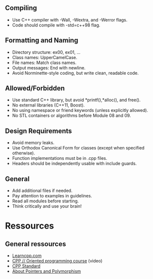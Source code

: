 ## Compiling

- Use C++ compiler with -Wall, -Wextra, and -Werror flags.
- Code should compile with -std=c++98 flag.

## Formatting and Naming

- Directory structure: ex00, ex01, ...
- Class names: UpperCamelCase.
- File names: Match class names.
- Output messages: End with newline.
- Avoid Norminette-style coding, but write clean, readable code.

## Allowed/Forbidden

- Use standard C++ library, but avoid *printf(),*alloc(), and free().
- No external libraries (C++11, Boost).
- No using namespace or friend keywords (unless explicitly allowed).
- No STL containers or algorithms before Module 08 and 09.

## Design Requirements

- Avoid memory leaks.
- Use Orthodox Canonical Form for classes (except when specified otherwise).
- Function implementations must be in .cpp files.
- Headers should be independently usable with include guards.

## General

- Add additional files if needed.
- Pay attention to examples in guidelines.
- Read all modules before starting.
- Think critically and use your brain!

# Ressources

## General ressources

- [Learncpp.com](https://www.learncpp.com/)
- [CPP // Oriented programming course](https://www.youtube.com/watch?v=iVLQeWbgbXs&list=PL43pGnjiVwgTJg7uz8KUGdXRdGKE0W_jN) (video)
- [CPP Standard](https://isocpp.org/)
- [About Pointers and Polymorphism](https://stungeye.github.io/Programming-1-Notes/docs/11-pointers/05-pointers-and-polymorphism.html)

